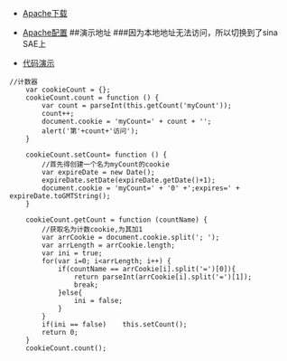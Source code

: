 
* [Apache下载](http://zhinan.sogou.com/guide/detail/?id=1610018585)

* [Apache配置](http://jingyan.baidu.com/article/acf728fd437389f8e410a35f.html)
##演示地址
###因为本地地址无法访问，所以切换到了sina SAE上
* [代码演示](http://5.lcdmx.applinzi.com/)

```
//计数器
	var cookieCount = {}; 
	cookieCount.count = function () { 
		var count = parseInt(this.getCount('myCount')); 
		count++; 
		document.cookie = 'myCount=' + count + ''; 
		alert('第'+count+'访问'); 
	} 

	cookieCount.setCount= function () { 
		//首先得创建一个名为myCount的cookie 
		var expireDate = new Date(); 
		expireDate.setDate(expireDate.getDate()+1); 
		document.cookie = 'myCount=' + '0' +';expires=' + expireDate.toGMTString(); 
	} 
	
	cookieCount.getCount = function (countName) { 
		//获取名为计数cookie,为其加1 
		var arrCookie = document.cookie.split('; '); 
		var arrLength = arrCookie.length; 
		var ini = true; 
		for(var i=0; i<arrLength; i++) { 
			if(countName == arrCookie[i].split('=')[0]){ 
				return parseInt(arrCookie[i].split('=')[1]); 
				break; 
			}else{ 
				ini = false; 
			} 
		} 
		if(ini == false)	this.setCount(); 
		return 0; 
	} 
	cookieCount.count(); 
```
